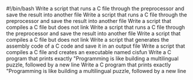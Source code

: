 #!/bin/bash
Write a script that runs a C file through the preprocessor and save the result into another file
Write a script that runs a C file through the preprocessor and save the result into another file
Write a script that compiles a C file but does not link
Write a script that runs a C file through the preprocessor and save the result into another file
Write a script that compiles a C file but does not link
Write a script that generates the assembly code of a C code and save it in an output file
Write a script that compiles a C file and creates an executable named cisfun
Write a C program that prints exactly "Programming is like building a multilingual puzzle, followed by a new line
Write a C program that prints exactly "Programming is like building a multilingual puzzle, followed by a new line
